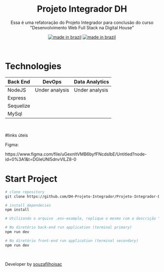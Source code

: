 <div align="center">

# Projeto Integrador DH

<p>Essa é uma refatoração do Projeto Integrador para conclusão do curso "Desenvolvimento Web Full Stack na Digital House"</p>

[![made in brazil](https://img.shields.io/badge/state%20-bulding-009.svg?style=for-the-badge)]() [![made in brazil](https://img.shields.io/badge/made%20in-brazil-008751.svg?style=for-the-badge)](https://www.google.com/maps/place/brazil)

</div>

</br>

# Technologies

<div style="font-size: 1.3rem" align="center">

| Back End  | DevOps         | Data Analytics |
| --------- | -------------- | -------------- |
| NodeJS    | Under analysis | Under analysis |
| Express   |
| Sequelize |
| MySql     |

</div>

</br>
<p>#links úteis</p>
<p>Figma:</p>
<p>https://www.figma.com/file/uGexnltVMB6byfFNcdslbE/Untitled?node-id=0%3A1&t=DGleUNl5dnvVlLZ8-0</p>

# Start Project

```bash
# clone repository
git clone https://github.com/DH-Projeto-Integrador/Projeto-Integrador-DH.git

# install dependecies
npm install

# Utilizando o arquivo .env-example, replique o mesmo com a descrição ".env" e preencha os dados das suas variáveis locais, tanto no back-end quanto no front-end

# No diretório back-end run application (terminal primary)
npm run dev

# No diretório front-end run application (terminal secondary)
npm run dev

```

</br>

Developer by [souzafilhoisac](https://github.com/souzafilhoisac)
